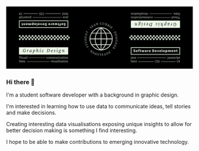[![Header](https://github.com/seanjamescurrie/seanjamescurrie/blob/main/Header-1.jpg "Header")](https://www.seancurrie.com/)


### Hi there 👋

I'm a student software developer with a background in graphic design.

I'm interested in learning how to use data to communicate ideas, tell stories and make decisions.

Creating interesting data visualisations exposing unique insights to allow for better decision making is something I find interesting.

I hope to be able to make contributions to emerging innovative technology.

<!--
**seanjamescurrie/seanjamescurrie** is a ✨ _special_ ✨ repository because its `README.md` (this file) appears on your GitHub profile.

Here are some ideas to get you started:

- 🔭 I’m currently working on ...
- 🌱 I’m currently learning ...
- 👯 I’m looking to collaborate on ...
- 🤔 I’m looking for help with ...
- 💬 Ask me about ...
- 📫 How to reach me: ...
- 😄 Pronouns: ...
- ⚡ Fun fact: ...
-->
